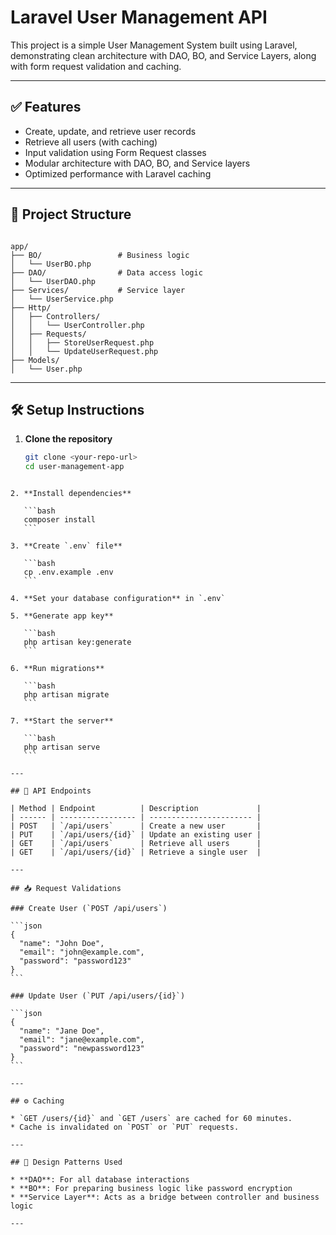 # Laravel User Management API

This project is a simple User Management System built using Laravel, demonstrating clean architecture with DAO, BO, and Service Layers, along with form request validation and caching.

---

## ✅ Features

- Create, update, and retrieve user records
- Retrieve all users (with caching)
- Input validation using Form Request classes
- Modular architecture with DAO, BO, and Service layers
- Optimized performance with Laravel caching

---

## 📁 Project Structure

```

app/
├── BO/                 # Business logic
│   └── UserBO.php
├── DAO/                # Data access logic
│   └── UserDAO.php
├── Services/           # Service layer
│   └── UserService.php
├── Http/
│   ├── Controllers/
│   │   └── UserController.php
│   ├── Requests/
│   │   ├── StoreUserRequest.php
│   │   └── UpdateUserRequest.php
├── Models/
│   └── User.php

````

---

## 🛠 Setup Instructions

1. **Clone the repository**
   ```bash
   git clone <your-repo-url>
   cd user-management-app
````

2. **Install dependencies**

   ```bash
   composer install
   ```

3. **Create `.env` file**

   ```bash
   cp .env.example .env
   ```

4. **Set your database configuration** in `.env`

5. **Generate app key**

   ```bash
   php artisan key:generate
   ```

6. **Run migrations**

   ```bash
   php artisan migrate
   ```

7. **Start the server**

   ```bash
   php artisan serve
   ```

---

## 🔌 API Endpoints

| Method | Endpoint          | Description             |
| ------ | ----------------- | ----------------------- |
| POST   | `/api/users`      | Create a new user       |
| PUT    | `/api/users/{id}` | Update an existing user |
| GET    | `/api/users`      | Retrieve all users      |
| GET    | `/api/users/{id}` | Retrieve a single user  |

---

## 📥 Request Validations

### Create User (`POST /api/users`)

```json
{
  "name": "John Doe",
  "email": "john@example.com",
  "password": "password123"
}
```

### Update User (`PUT /api/users/{id}`)

```json
{
  "name": "Jane Doe",
  "email": "jane@example.com",
  "password": "newpassword123"
}
```

---

## ⚙️ Caching

* `GET /users/{id}` and `GET /users` are cached for 60 minutes.
* Cache is invalidated on `POST` or `PUT` requests.

---

## 📌 Design Patterns Used

* **DAO**: For all database interactions
* **BO**: For preparing business logic like password encryption
* **Service Layer**: Acts as a bridge between controller and business logic

---


